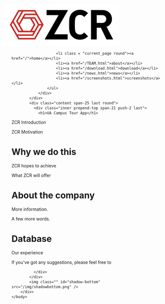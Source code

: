 <html>
    <head>
        <title>ZCR - HOME</title>
        <link type="text/css" rel="stylesheet" href="/pagescheme/screen.css">
        <!--[if lt IE 8]><link type="text/css" rel="stylesheet" href="/css/pagescheme/ie.css" media="screen, projection"><![endif]-->
        <link type="text/css" rel="stylesheet" href="/custom.css">
    </head>
    <body>
        <div class="container">
            <div class="navbar prepend-top span-25 append-bottom last">
                <div class="span-10">
                    <a href="/">
                        <img src="/logos/ZCR_mit_Weissraum_200mm_breit_RGB_r12_370px.jpg" title="Banana Panic" id="nav_logo"/>
                    </a>
                </div>
                <div class="right">
                    <ul id="nav_buttons" class="round">
                        
                        
                            
                          
                        <li class = "current_page round"><a href="/">home</a></li>
                        <li><a href="/TEAM.html">about</a></li>
                        <li><a href="/download.html">download</a></li>
                        <li><a href="/news.html">news</a></li>
                        <li><a href="/screenshots.html">screenshots</a></li>
                    </ul>
                </div>
            </div>
            <div class="content span-25 last round">
              <div class="inner prepend-top span-21 push-2 last">
                <h1>UA Campus Tour App</h1>
<p>
ZCR Introduction
</p>
<p>
ZCR Motivation
</p>
<h1>Why we do this</h1>
<p>
ZCR hopes to achieve
</p>
<p>
What ZCR will offer
</p>
<h1>About the company</h1>
<p>More information.</p>
<p>A few more words.</p>
<h1>Database</h1>
<p>
Our experience
</p>
<p>If you&#39ve got any suggestions, please feel free to
</p>

              </div>
            </div>
            <img class="" id="shadow-bottom" src="/img/shadowbottom.png" />
        </div>
    </body>
</html>
